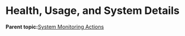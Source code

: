 <!--
SPDX-FileCopyrightText: 2023,2024 Oracle and/or its affiliates.
SPDX-License-Identifier: CC-BY-SA-4.0
-->
# Health, Usage, and System Details

**Parent topic:**[System Monitoring Actions](../topics/cockpit-monitor.md)

